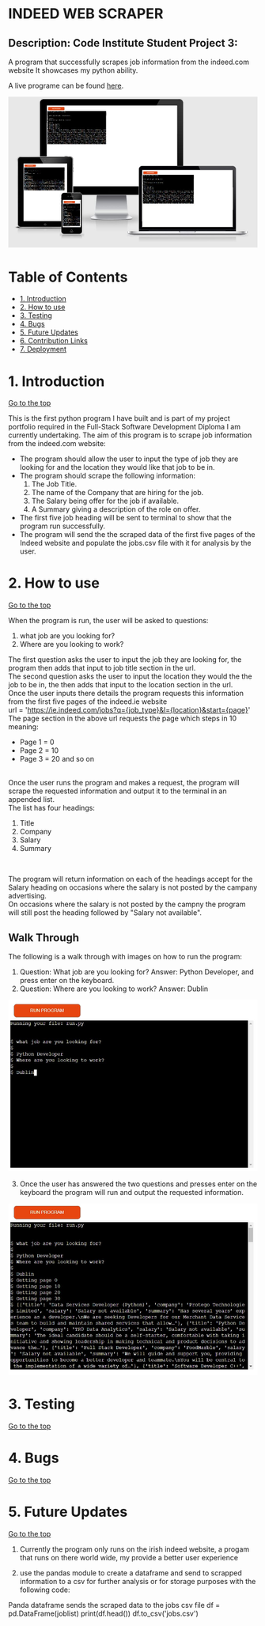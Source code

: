 # INDEED WEB SCRAPER

## Description: Code Institute Student Project 3: 

A program that successfully scrapes job information from the indeed.com website 
It showcases my python ability.

A live programe can be found [here](https://kevs-project-portfolio-3.herokuapp.com/).

![Indeed Web Scraping Program](assets/images/portfolio-3.JPG)

# Table of Contents
- [1. Introduction](#introduction)
- [2. How to use](#How-to-use)
- [3. Testing](#testing)
- [4. Bugs](#bugs)
- [5. Future Updates](#future-updates)
- [6. Contribution Links](#contribution-links)
- [7. Deployment](#deployment)


<a name="introduction"></a>

# 1. Introduction
[Go to the top](#table-of-contents)

This is the first python program I have built and is part of my project portfolio required in the Full-Stack Software Development Diploma I am currently undertaking.
The aim of this program is to scrape job information from the indeed.com website:
- The program should allow the user to input the type of job they are looking for and the location they would like that job to be in.
- The program should scrape the following information:
    1. The Job Title.
    2. The name of the Company that are hiring for the job.
    3. The Salary being offer for the job if available.
    4. A Summary giving a description of the role on offer.
- The first five job heading will be sent to terminal to show that the program run successfully.
- The program will send the the scraped data of the first five pages of the Indeed website and populate the jobs.csv file with it for analysis by the user.

<a name="How-to-use"></a>

# 2. How to use
[Go to the top](#table-of-contents)

When the program is run, the user will be asked to questions:   

1. what job are you looking for?
2. Where are you looking to work?

The first question asks the user to input the job they are looking for, the program then adds that input to job title section in the url. 
<br>
The second question asks the user to input the location they would the the job to be in, the then adds that input to the location section in the url.
<br>
Once the user inputs there details the program requests this information from the first five pages of the indeed.ie website
<br>
url = 'https://ie.indeed.com/jobs?q={job_type}&l={location}&start={page}'
<br>
The page section in the above url requests the page which steps in 10 meaning:

- Page 1 = 0
- Page 2 = 10
- Page 3 = 20 and so on

<br>
Once the user runs the program and makes a request, the program will scrape the requested information and output it to the terminal in an appended list.
<br>
The list has four headings:

1. Title
2. Company
3. Salary
4. Summary 
<br>

The program will return information on each of the headings accept for the Salary heading on occasions where the salary is not posted by the campany advertising.
<br> 
On occasions where the salary is not posted by the campny the program will still post the heading followed by "Salary not available".

## Walk Through

The following is a walk through with images on how to run the program:

1. Question: What job are you looking for? Answer: Python Developer, and press enter on the keyboard.
2. Question: Where are you looking to work? Answer: Dublin

![Indeed Web Scraping Program Part 1](assets/images/image-1.JPG)

3. Once the user has answered the two questions and presses enter on the keyboard the program will run and output the requested information.

![Indeed Web Scraping Program](assets/images/image-2.JPG)

<a name="Testing"></a>

# 3. Testing
[Go to the top](#table-of-contents)


<a name="Testing"></a>

# 4. Bugs
[Go to the top](#table-of-contents)



<a name="future-updates"></a>

# 5. Future Updates

[Go to the top](#table-of-contents)

1. Currently the program only runs on the irish indeed website, a progam that runs on there world wide, my provide a better user experience

2. use the pandas module to create a dataframe and send to scrapped information to a csv for further analysis or for storage purposes with the following code:

 Panda dataframe sends the scraped data to the jobs csv file
 df = pd.DataFrame(joblist)
 print(df.head())
 df.to_csv('jobs.csv')